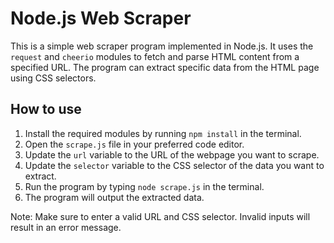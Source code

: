 # Node.js Web Scraper

This is a simple web scraper program implemented in Node.js. It uses the `request` and `cheerio` modules to fetch and parse HTML content from a specified URL. The program can extract specific data from the HTML page using CSS selectors.

## How to use

1. Install the required modules by running `npm install` in the terminal.
2. Open the `scrape.js` file in your preferred code editor.
3. Update the `url` variable to the URL of the webpage you want to scrape.
4. Update the `selector` variable to the CSS selector of the data you want to extract.
5. Run the program by typing `node scrape.js` in the terminal.
6. The program will output the extracted data.

Note: Make sure to enter a valid URL and CSS selector. Invalid inputs will result in an error message.